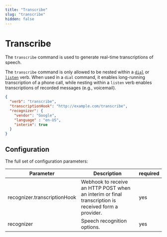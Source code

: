 ```yaml
---
title: "Transcribe"
slug: "transcribe"
hidden: false
---
```


# Transcribe

The `transcribe` command is used to generate real-time transcriptions of speech.

The `transcribe` command is only allowed to be nested within a [`dial`](dial.md) or [`listen`](listen.md) verb. When used in a `dial` command, it enables long-running transcription of a phone call, while nesting within a `listen` verb enables transcriptions of recorded messages (e.g., voicemail).

```json
{
  "verb": "transcribe",
  "transcriptionHook": "http://example.com/transcribe",
  "recognizer": {
    "vendor": "Google",
    "language" : "en-US",
    "interim": true
  }
}
```

## Configuration

The full set of configuration parameters:

| Parameter                    | Description                                                                                         | required |
|------------------------------|-----------------------------------------------------------------------------------------------------|----------|
| recognizer.transcriptionHook | Webhook to receive an HTTP POST when an interim or final transcription is received form a provider. | yes      |
| recognizer                   | Speech recognition options.                                                                         | yes      |